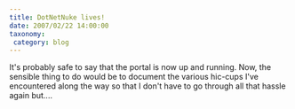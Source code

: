 ```yaml
---
title: DotNetNuke lives!
date: 2007/02/22 14:00:00
taxonomy: 
 category: blog 
---
```


It's probably safe to say that the portal is now up and running. Now, the sensible thing to do would be to document the various hic-cups I've encountered along the way so that I don't have to go through all that hassle again but....

